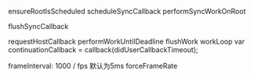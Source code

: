 ensureRootIsScheduled
  scheduleSyncCallback
    performSyncWorkOnRoot

flushSyncCallback


requestHostCallback
performWorkUntilDeadline
flushWork
workLoop
  var continuationCallback = callback(didUserCallbackTimeout);


frameInterval: 1000 / fps 默认为5ms
forceFrameRate